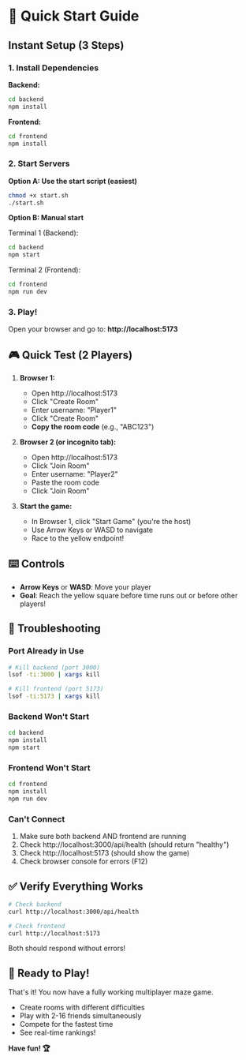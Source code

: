 # 🚀 Quick Start Guide

## Instant Setup (3 Steps)

### 1. Install Dependencies

**Backend:**

```bash
cd backend
npm install
```

**Frontend:**

```bash
cd frontend
npm install
```

### 2. Start Servers

**Option A: Use the start script (easiest)**

```bash
chmod +x start.sh
./start.sh
```

**Option B: Manual start**

Terminal 1 (Backend):

```bash
cd backend
npm start
```

Terminal 2 (Frontend):

```bash
cd frontend
npm run dev
```

### 3. Play!

Open your browser and go to: **http://localhost:5173**

## 🎮 Quick Test (2 Players)

1. **Browser 1:**

   - Open http://localhost:5173
   - Click "Create Room"
   - Enter username: "Player1"
   - Click "Create Room"
   - **Copy the room code** (e.g., "ABC123")

2. **Browser 2 (or incognito tab):**

   - Open http://localhost:5173
   - Click "Join Room"
   - Enter username: "Player2"
   - Paste the room code
   - Click "Join Room"

3. **Start the game:**
   - In Browser 1, click "Start Game" (you're the host)
   - Use Arrow Keys or WASD to navigate
   - Race to the yellow endpoint!

## ⌨️ Controls

- **Arrow Keys** or **WASD**: Move your player
- **Goal**: Reach the yellow square before time runs out or before other players!

## 🔧 Troubleshooting

### Port Already in Use

```bash
# Kill backend (port 3000)
lsof -ti:3000 | xargs kill

# Kill frontend (port 5173)
lsof -ti:5173 | xargs kill
```

### Backend Won't Start

```bash
cd backend
npm install
npm start
```

### Frontend Won't Start

```bash
cd frontend
npm install
npm run dev
```

### Can't Connect

1. Make sure both backend AND frontend are running
2. Check http://localhost:3000/api/health (should return "healthy")
3. Check http://localhost:5173 (should show the game)
4. Check browser console for errors (F12)

## ✅ Verify Everything Works

```bash
# Check backend
curl http://localhost:3000/api/health

# Check frontend
curl http://localhost:5173
```

Both should respond without errors!

## 🎉 Ready to Play!

That's it! You now have a fully working multiplayer maze game.

- Create rooms with different difficulties
- Play with 2-16 friends simultaneously
- Compete for the fastest time
- See real-time rankings!

**Have fun! 🏆**
